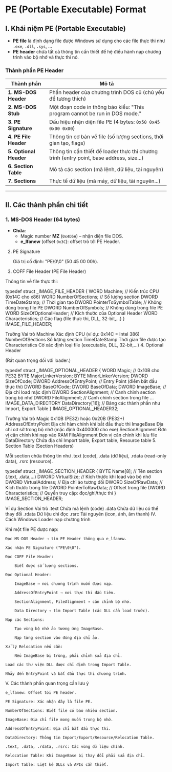 # PE (Portable Executable) Format

## I. Khái niệm PE (Portable Executable)

- **PE file** là định dạng file được Windows sử dụng cho các file thực thi như `.exe`, `.dll`, `.sys`, ...
- **PE header** chứa tất cả thông tin cần thiết để hệ điều hành nạp chương trình vào bộ nhớ và thực thi nó.

### Thành phần PE Header

| Thành phần               | Mô tả                                                                                           |
|--------------------------|------------------------------------------------------------------------------------------------|
| **1. MS-DOS Header**      | Phần header của chương trình DOS cũ (chủ yếu để tương thích)                                    |
| **2. MS-DOS Stub**        | Một đoạn code in thông báo kiểu: "This program cannot be run in DOS mode."                    |
| **3. PE Signature**       | Dấu hiệu nhận diện file PE (4 bytes: `0x50 0x45 0x00 0x00`)                                  |
| **4. PE File Header**     | Thông tin cơ bản về file (số lượng sections, thời gian tạo, flags)                            |
| **5. Optional Header**    | Thông tin cần thiết để loader thực thi chương trình (entry point, base address, size...)      |
| **6. Section Table**      | Mô tả các section (mã lệnh, dữ liệu, tài nguyên)                                              |
| **7. Sections**           | Thực tế dữ liệu (mã máy, dữ liệu, tài nguyên...)                                               |

---

## II. Các thành phần chi tiết

### 1. MS-DOS Header (64 bytes)

- **Chứa**:
  - Magic number **MZ** (`0x4D5A`) – nhận diện file DOS.
  - **e_lfanew** (offset `0x3C`): offset trỏ tới PE Header.


2. PE Signature

    Giá trị cố định: "PE\0\0" (50 45 00 00h).

3. COFF File Header (PE File Header)

Thông tin về file thực thi:

typedef struct _IMAGE_FILE_HEADER {
    WORD  Machine;              // Kiến trúc CPU (0x14C cho x86)
    WORD  NumberOfSections;     // Số lượng section
    DWORD TimeDateStamp;        // Thời gian tạo
    DWORD PointerToSymbolTable; // Không dùng trong file PE
    DWORD NumberOfSymbols;      // Không dùng trong file PE
    WORD  SizeOfOptionalHeader; // Kích thước của Optional Header
    WORD  Characteristics;      // Các flag (file thực thi, DLL, 32-bit,…)
} IMAGE_FILE_HEADER;

Trường	Vai trò
Machine	Xác định CPU (ví dụ: 0x14C = Intel 386)
NumberOfSections	Số lượng section
TimeDateStamp	Thời gian file được tạo
Characteristics	Cờ xác định loại file (executable, DLL, 32-bit,...)
4. Optional Header

(Rất quan trọng đối với loader.)

typedef struct _IMAGE_OPTIONAL_HEADER {
    WORD Magic;                  // 0x10B cho PE32
    BYTE MajorLinkerVersion;
    BYTE MinorLinkerVersion;
    DWORD SizeOfCode;
    DWORD AddressOfEntryPoint;    // Entry Point (điểm bắt đầu thực thi)
    DWORD BaseOfCode;
    DWORD BaseOfData;
    DWORD ImageBase;              // Địa chỉ load mặc định
    DWORD SectionAlignment;       // Canh chỉnh section trong bộ nhớ
    DWORD FileAlignment;          // Canh chỉnh section trong file
    ...
    IMAGE_DATA_DIRECTORY DataDirectory[16]; // Bảng các thành phần như Import, Export Table
} IMAGE_OPTIONAL_HEADER32;

Trường	Vai trò
Magic	0x10B (PE32) hoặc 0x20B (PE32+)
AddressOfEntryPoint	Địa chỉ hàm chính khi bắt đầu thực thi
ImageBase	Địa chỉ cơ sở trong bộ nhớ (mặc định 0x400000 cho exe)
SectionAlignment	Đơn vị căn chỉnh khi nạp vào RAM
FileAlignment	Đơn vị căn chỉnh khi lưu file
DataDirectory	Chứa địa chỉ Import table, Export table, Resource table
5. Section Table (Section Headers)

Mỗi section chứa thông tin như .text (code), .data (dữ liệu), .rdata (read-only data), .rsrc (resource).

typedef struct _IMAGE_SECTION_HEADER {
    BYTE Name[8];                   // Tên section (.text, .data,...)
    DWORD VirtualSize;              // Kích thước khi load vào bộ nhớ
    DWORD VirtualAddress;           // Địa chỉ ảo tương đối
    DWORD SizeOfRawData;            // Kích thước trong file
    DWORD PointerToRawData;         // Offset trong file
    DWORD Characteristics;          // Quyền truy cập: đọc/ghi/thực thi
} IMAGE_SECTION_HEADER;

Ví dụ Section	Vai trò
.text	Chứa mã lệnh (code)
.data	Chứa dữ liệu có thể thay đổi
.rdata	Dữ liệu chỉ đọc
.rsrc	Tài nguyên (icon, ảnh, âm thanh)
IV. Cách Windows Loader nạp chương trình

Khi một file PE được nạp:

    Đọc MS-DOS Header → tìm PE Header thông qua e_lfanew.

    Xác nhận PE Signature ("PE\0\0").

    Đọc COFF File Header:

        Biết được số lượng sections.

    Đọc Optional Header:

        ImageBase → nơi chương trình muốn được nạp.

        AddressOfEntryPoint → nơi thực thi đầu tiên.

        SectionAlignment, FileAlignment → căn chỉnh bộ nhớ.

        Data Directory → tìm Import Table (các DLL cần load trước).

    Nạp các Sections:

        Tạo vùng bộ nhớ ảo tương ứng ImageBase.

        Nạp từng section vào đúng địa chỉ ảo.

    Xử lý Relocation nếu cần:

        Nếu ImageBase bị trùng, phải chỉnh sửa địa chỉ.

    Load các thư viện DLL được chỉ định trong Import Table.

    Nhảy đến EntryPoint và bắt đầu thực thi chương trình.

V. Các thành phần quan trọng cần lưu ý

    e_lfanew: Offset tới PE header.

    PE Signature: Xác nhận đây là file PE.

    NumberOfSections: Biết file có bao nhiêu section.

    ImageBase: Địa chỉ file mong muốn trong bộ nhớ.

    AddressOfEntryPoint: Địa chỉ bắt đầu thực thi.

    DataDirectory: Thông tin Import/Export/Resource/Relocation Table.

    .text, .data, .rdata, .rsrc: Các vùng dữ liệu chính.

    Relocation Table: Khi ImageBase bị thay đổi phải sửa địa chỉ.

    Import Table: Liệt kê DLLs và APIs cần thiết.

